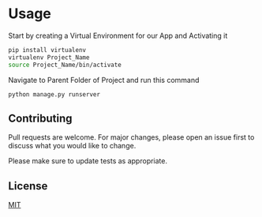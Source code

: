 # Usage

Start by creating a Virtual Environment for our App and Activating it

```bash
pip install virtualenv
virtualenv Project_Name
source Project_Name/bin/activate
```

Navigate to Parent Folder of Project and run this command

```
python manage.py runserver
```


## Contributing
Pull requests are welcome. For major changes, please open an issue first to discuss what you would like to change.

Please make sure to update tests as appropriate.

## License
[MIT](https://github.com/sk1122/Url-Shortener-with-Django/blob/master/LICENSE)

